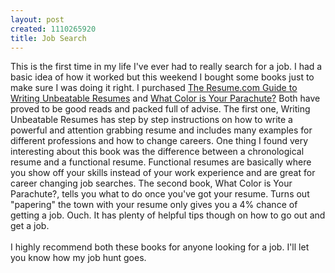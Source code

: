 ```yaml
--- 
layout: post
created: 1110265920
title: Job Search
---
```

This is the first time in my life I've ever had to really search for a job.  I had a basic idea of how it worked but this weekend I bought some books just to make sure I was doing it right.  I purchased <a href="http://www.amazon.com/exec/obidos/tg/detail/-/0071411054/qid=1110244487/sr=1-1/ref=sr_1_1/102-5053434-5226533?v=glance&amp;s=books">The Resume.com Guide to Writing Unbeatable Resumes</a> and <a href="http://www.amazon.com/exec/obidos/ASIN/1580086152/qid=1110244591/sr=2-1/ref=pd_bbs_b_2_1/102-5053434-5226533">What Color is Your Parachute?</a>  Both have proved to be good reads and packed full of advise.  The first one, Writing Unbeatable Resumes has step by step instructions on how to write a powerful and attention grabbing resume and includes many examples for different professions and how to change careers.  One thing I found very interesting about this book was the difference between a chronological resume and a functional resume.  Functional resumes are basically where you show off your skills instead of your work experience and are great for career changing job searches.  The second book, What Color is Your Parachute?, tells you what to do once you've got your resume.  Turns out "papering" the town with your resume only gives you a 4% chance of getting a job.  Ouch.  It has plenty of helpful tips though on how to go out and get a job.<br /><br />I highly recommend both these books for anyone looking for a job.  I'll let you know how my job hunt goes.
